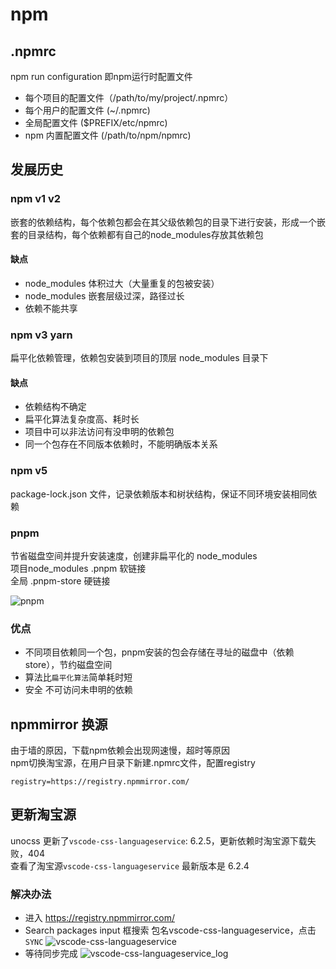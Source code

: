 # npm

## .npmrc
npm run configuration 即npm运行时配置文件
* 每个项目的配置文件（/path/to/my/project/.npmrc）
* 每个用户的配置文件 (~/.npmrc)
* 全局配置文件 ($PREFIX/etc/npmrc)
* npm 内置配置文件 (/path/to/npm/npmrc)

## 发展历史

### npm v1 v2
嵌套的依赖结构，每个依赖包都会在其父级依赖包的目录下进行安装，形成一个嵌套的目录结构，每个依赖都有自己的node_modules存放其依赖包
#### 缺点
* node_modules 体积过大（大量重复的包被安装）
* node_modules 嵌套层级过深，路径过长
* 依赖不能共享

### npm v3 yarn
扁平化依赖管理，依赖包安装到项目的顶层 node_modules 目录下
#### 缺点
* 依赖结构不确定
* 扁平化算法复杂度高、耗时长
* 项目中可以非法访问有没申明的依赖包
* 同一个包存在不同版本依赖时，不能明确版本关系

### npm v5
package-lock.json 文件，记录依赖版本和树状结构，保证不同环境安装相同依赖

### pnpm
节省磁盘空间并提升安装速度，创建非扁平化的 node_modules  
项目node_modules .pnpm 软链接  
全局 .pnpm-store 硬链接

![pnpm](/img/pnpm.jpg)
### 优点
* 不同项目依赖同一个包，pnpm安装的包会存储在寻址的磁盘中（依赖store），节约磁盘空间
* 算法比`扁平化算法`简单耗时短
* 安全 不可访问未申明的依赖
## npmmirror 换源
由于墙的原因，下载npm依赖会出现网速慢，超时等原因  
npm切换淘宝源，在用户目录下新建.npmrc文件，配置registry
```
registry=https://registry.npmmirror.com/
```

## 更新淘宝源
unocss 更新了`vscode-css-languageservice`: 6.2.5，更新依赖时淘宝源下载失败，404  
查看了淘宝源`vscode-css-languageservice` 最新版本是 6.2.4  

### 解决办法
* 进入 https://registry.npmmirror.com/
* Search packages input 框搜索 包名vscode-css-languageservice，点击 `SYNC`
![vscode-css-languageservice](/img/vscode-css-languageservice.png)
* 等待同步完成
![vscode-css-languageservice_log](/img/vscode-css-languageservice_log.png)
